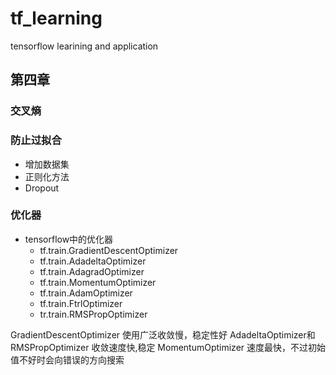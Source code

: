 # tf_learning
tensorflow learining and application



## 第四章
### 交叉熵

### 防止过拟合
* 增加数据集
* 正则化方法
* Dropout

### 优化器
* tensorflow中的优化器
    * tf.train.GradientDescentOptimizer
    * tf.train.AdadeltaOptimizer
    * tf.train.AdagradOptimizer
    * tf.train.MomentumOptimizer
    * tf.train.AdamOptimizer
    * tf.train.FtrlOptimizer
    * tr.train.RMSPropOptimizer
    
GradientDescentOptimizer 使用广泛收敛慢，稳定性好
AdadeltaOptimizer和RMSPropOptimizer  收敛速度快,稳定
MomentumOptimizer 速度最快，不过初始值不好时会向错误的方向搜索